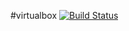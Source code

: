 #virtualbox [![Build Status](https://travis-ci.org/lutak-srce/virtualbox.svg)](https://travis-ci.org/lutak-srce/virtualbox)
